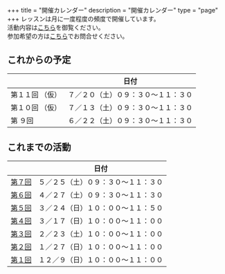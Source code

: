+++
title = "開催カレンダー"
description = "開催カレンダー"
type = "page"
+++
レッスンは月に一度程度の頻度で開催しています。  
活動内容は[こちら](/about)を御覧ください。  
参加希望の方は[こちら](/#contact)でお問合せください。

## これからの予定
|   |日付  |
| ---- | ---- |
|第１１回 （仮） |７／２０（土）０９：３０〜１１：３０ |
|第１０回 （仮） |７／１３（土）０９：３０〜１１：３０ |
|第 ９回  |６／２２（土）０９：３０〜１１：３０ |

## これまでの活動
|   |日付  |
| ---- | ---- |
|[第７回](/post/20190527_1/)  |５／２５（土）０９：３０〜１１：３０ |
|[第６回](/post/20190429_1/)  |４／２７（土）０９：３０〜１１：３０ |
|[第５回](/post/20190326_1/)  |３／２４（日）１０：００〜１１：５０ |
|[第４回](/post/20190317_1/)  |３／１７（日）１０：００〜１１：００ |
|[第３回](/post/20190223_1/)  |２／２３（土）１０：００〜１１：００ |
|[第２回](/post/20190127_1/)  |１／２７（日）１０：００〜１１：００ |
|[第１回](/post/20181209_1/)  |１２／９（日）１０：００〜１１：００ |
